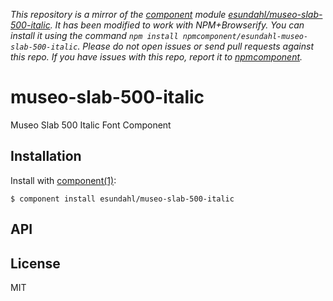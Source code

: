 *This repository is a mirror of the [component](http://component.io) module [esundahl/museo-slab-500-italic](http://github.com/esundahl/museo-slab-500-italic). It has been modified to work with NPM+Browserify. You can install it using the command `npm install npmcomponent/esundahl-museo-slab-500-italic`. Please do not open issues or send pull requests against this repo. If you have issues with this repo, report it to [npmcomponent](https://github.com/airportyh/npmcomponent).*

# museo-slab-500-italic

  Museo Slab 500 Italic Font Component

## Installation

  Install with [component(1)](http://component.io):

    $ component install esundahl/museo-slab-500-italic

## API



## License

  MIT
